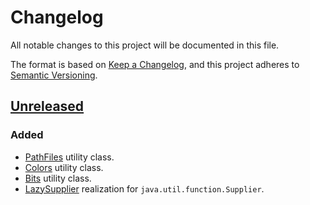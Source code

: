 # Changelog

All notable changes to this project will be documented in this file.

The format is based on [Keep a Changelog](https://keepachangelog.com/en/1.0.0/),
and this project adheres to [Semantic Versioning](https://semver.org/spec/v2.0.0.html).

## [Unreleased]

### Added

- [PathFiles](src/main/java/io/github/mjaroslav/sharedjava/io/PathFiles.java) utility class.
- [Colors](src/main/java/io/github/mjaroslav/sharedjava/format/Colors.java) utility class.
- [Bits](src/main/java/io/github/mjaroslav/sharedjava/format/Bits.java) utility class.
- [LazySupplier](src/main/java/io/github/mjaroslav/sharedjava/util/LazySupplier.java) realization
  for `java.util.function.Supplier`.

[unreleased]: https://github.com/MJaroslav/MJaroslav-Shared-Java/
